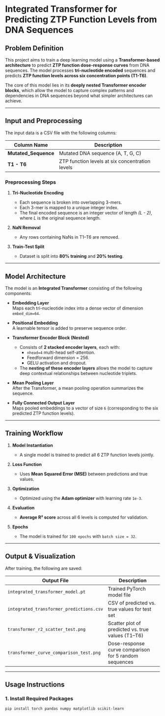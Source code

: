 # **Integrated Transformer for Predicting ZTP Function Levels from DNA Sequences**

## **Problem Definition**
This project aims to train a deep learning model using a **Transformer-based architecture** to predict **ZTP function dose-response curves** from DNA sequences. The model processes **tri-nucleotide encoded** sequences and predicts **ZTP function levels across six concentration points (T1-T6)**.

The core of this model lies in its **deeply nested Transformer encoder blocks**, which allow the model to capture complex patterns and dependencies in DNA sequences beyond what simpler architectures can achieve.

---

## **Input and Preprocessing**
The input data is a CSV file with the following columns:

| Column Name         | Description |
|--------------------|-------------|
| **Mutated_Sequence** | Mutated DNA sequence (A, T, G, C) |
| **T1 - T6**          | ZTP function levels at six concentration levels |

### **Preprocessing Steps**
1. **Tri-Nucleotide Encoding**  
   - Each sequence is broken into overlapping 3-mers.  
   - Each 3-mer is mapped to a unique integer index.  
   - The final encoded sequence is an integer vector of length *(L - 2)*, where *L* is the original sequence length.

2. **NaN Removal**  
   - Any rows containing NaNs in T1–T6 are removed.

3. **Train-Test Split**  
   - Dataset is split into **80% training** and **20% testing**.

---

## **Model Architecture**

The model is an **Integrated Transformer** consisting of the following components:

- **Embedding Layer**  
  Maps each tri-nucleotide index into a dense vector of dimension `embed_dim=64`.

- **Positional Embedding**  
  A learnable tensor is added to preserve sequence order.

- **Transformer Encoder Block (Nested)**  
  - Consists of **2 stacked encoder layers**, each with:
    - `nhead=4` multi-head self-attention.
    - Feedforward dimension = 256.
    - GELU activation and dropout.
  - The **nesting of these encoder layers** allows the model to capture deep contextual relationships between nucleotide triplets.

- **Mean Pooling Layer**  
  After the Transformer, a mean pooling operation summarizes the sequence.

- **Fully Connected Output Layer**  
  Maps pooled embeddings to a vector of size `6` (corresponding to the six predicted ZTP function levels).

---

## **Training Workflow**

1. **Model Instantiation**  
   - A single model is trained to predict all 6 ZTP function levels jointly.

2. **Loss Function**  
   - Uses **Mean Squared Error (MSE)** between predictions and true values.

3. **Optimization**  
   - Optimized using the **Adam optimizer** with learning rate `1e-3`.

4. **Evaluation**  
   - **Average R² score** across all 6 levels is computed for validation.

5. **Epochs**  
   - The model is trained for `100 epochs` with `batch size = 32`.

---

## **Output & Visualization**

After training, the following are saved:

| Output File | Description |
|-------------|-------------|
| `integrated_transformer_model.pt` | Trained PyTorch model file |
| `integrated_transformer_predictions.csv` | CSV of predicted vs. true values for test set |
| `transformer_r2_scatter_test.png` | Scatter plot of predicted vs. true values (T1–T6) |
| `transformer_curve_comparison_test.png` | Dose-response curve comparison for 5 random sequences |

---

## **Usage Instructions**

### **1. Install Required Packages**
```bash
pip install torch pandas numpy matplotlib scikit-learn
